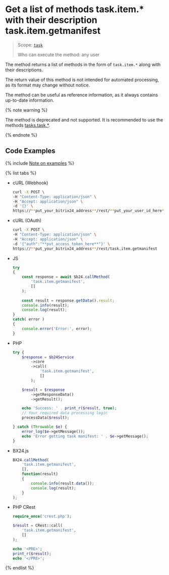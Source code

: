 # Get a list of methods task.item.* with their description task.item.getmanifest

> Scope: [`task`](../../../scopes/permissions.md)
>
> Who can execute the method: any user

The method returns a list of methods in the form of `task.item.*` along with their descriptions.

The return value of this method is not intended for automated processing, as its format may change without notice.

The method can be useful as reference information, as it always contains up-to-date information.

{% note warning %}

The method is deprecated and not supported. It is recommended to use the methods [tasks.task.*](../../index.md).

{% endnote %}

## Code Examples

{% include [Note on examples](../../../../_includes/examples.md) %}

{% list tabs %}

- cURL (Webhook)

    ```bash
    curl -X POST \
    -H "Content-Type: application/json" \
    -H "Accept: application/json" \
    -d '{}' \
    https://**put_your_bitrix24_address**/rest/**put_your_user_id_here**/**put_your_webhook_here**/task.item.getmanifest
    ```

- cURL (OAuth)

    ```bash
    curl -X POST \
    -H "Content-Type: application/json" \
    -H "Accept: application/json" \
    -d '{"auth":"**put_access_token_here**"}' \
    https://**put_your_bitrix24_address**/rest/task.item.getmanifest
    ```

- JS

    ```js
    try
    {
    	const response = await $b24.callMethod(
    		'task.item.getmanifest',
    		[]
    	);
    	
    	const result = response.getData().result;
    	console.info(result);
    	console.log(result);
    }
    catch( error )
    {
    	console.error('Error:', error);
    }
    ```

- PHP

    ```php
    try {
        $response = $b24Service
            ->core
            ->call(
                'task.item.getmanifest',
                []
            );
    
        $result = $response
            ->getResponseData()
            ->getResult();
    
        echo 'Success: ' . print_r($result, true);
        // Your required data processing logic
        processData($result);
    
    } catch (Throwable $e) {
        error_log($e->getMessage());
        echo 'Error getting task manifest: ' . $e->getMessage();
    }
    ```

- BX24.js

    ```js
    BX24.callMethod(
        'task.item.getmanifest',
        [],
        function(result)
        {
            console.info(result.data());
            console.log(result);
        }
    );
    ```

- PHP CRest

    ```php
    require_once('crest.php');

    $result = CRest::call(
        'task.item.getmanifest',
        []
    );

    echo '<PRE>';
    print_r($result);
    echo '</PRE>';
    ```

{% endlist %}